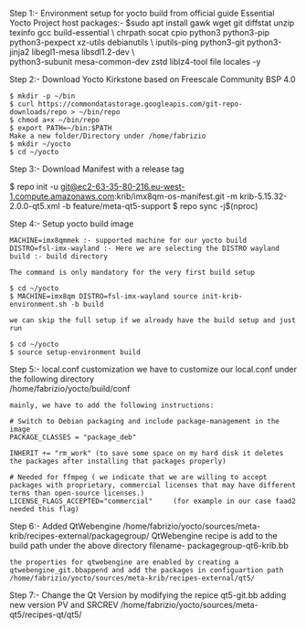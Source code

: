 Step 1:- Environment setup for yocto build from official guide
  Essential Yocto Project host packages:-
	  $sudo apt install gawk wget git diffstat unzip texinfo gcc build-essential \ 
	   chrpath socat cpio python3 python3-pip python3-pexpect xz-utils debianutils \ 
	   iputils-ping python3-git python3-jinja2 libegl1-mesa libsdl1.2-dev \ 	 
	   python3-subunit mesa-common-dev zstd liblz4-tool file locales -y 

Step 2:- Download Yocto Kirkstone based on Freescale Community BSP 4.0

	$ mkdir -p ~/bin
	$ curl https://commondatastorage.googleapis.com/git-repo-downloads/repo > ~/bin/repo
	$ chmod a+x ~/bin/repo
	$ export PATH=~/bin:$PATH
	Make a new folder/Directory under /home/fabrizio
	$ mkdir ~/yocto
	$ cd ~/yocto

Step 3:- Download Manifest with a release tag

  $ repo init -u git@ec2-63-35-80-216.eu-west-1.compute.amazonaws.com:krib/imx8qm-os-manifest.git -m krib-5.15.32-2.0.0-qt5.xml -b feature/meta-qt5-support
  $ repo sync -j$(nproc)

Step 4:- Setup yocto build image

	MACHINE=imx8qmmek :- supported machine for our yocto build
	DISTRO=fsl-imx-wayland :- Here we are selecting the DISTRO wayland
	build :- build directory
	
	The command is only mandatory for the very first build setup
	
	$ cd ~/yocto
	$ MACHINE=imx8qm DISTRO=fsl-imx-wayland source init-krib-environment.sh -b build
	
	we can skip the full setup if we already have the build setup and just run
	
	$ cd ~/yocto
	$ source setup-environment build

Step 5:- local.conf customization
	we have to customize our local.conf under the following directory  
	/home/fabrizio/yocto/build/conf
	
	mainly, we have to add the following instructions:
	
	# Switch to Debian packaging and include package-management in the image
	PACKAGE_CLASSES = "package_deb"

	INHERIT += "rm_work" (to save some space on my hard disk it deletes the packages after installing that packages properly)

	# Needed for ffmpeg ( we indicate that we are willing to accept packages with proprietary, commercial licenses that may have different terms than open-source licenses.)
	LICENSE_FLAGS_ACCEPTED="commercial"     (for example in our case faad2 needed this flag)
Step 6:- Added QtWebengine
  /home/fabrizio/yocto/sources/meta-krib/recipes-external/packagegroup/
    QtWebengine recipe is add to the build path under the above directory 
    filename- packagegroup-qt6-krib.bb

    the properties for qtwebengine are enabled by creating a qtwebengine_git.bbappend and add the packages in configuartion path
    /home/fabrizio/yocto/sources/meta-krib/recipes-external/qt5/
  Step 7:- Change the Qt Version by modifying the repice qt5-git.bb adding new version PV and SRCREV
    /home/fabrizio/yocto/sources/meta-qt5/recipes-qt/qt5/
    
